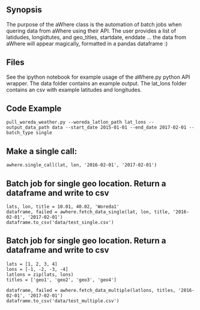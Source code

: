 ## Synopsis

The purpose of the aWhere class is the automation of batch jobs when quering data from aWhere using their API.
The user provides a list of latidudes, longidtutes, and geo_titles, startdate, enddate ... the data from aWhere will appear magically, formatted in a pandas dataframe :)


## Files
See the ipython notebook for example usage of the aWhere.py python API wrapper.
The data folder contains an example output.
The lat_lons folder contains an csv with example latitudes and longitudes.

## Code Example
```
pull_woreda_weather.py --woreda_latlon_path lat_lons --output_data_path data --start_date 2015-01-01 --end_date 2017-02-01 --batch_type single
```

## Make a single call:

```
awhere.single_call(lat, lon, '2016-02-01', '2017-02-01')
```

## Batch job for single geo location. Return a dataframe and write to csv
```
lats, lon, title = 10.01, 40.02, 'Woreda1'
dataframe, failed = awhere.fetch_data_single(lat, lon, title, '2016-02-01', '2017-02-01')
dataframe.to_csv('data/test_single.csv')
```

## Batch job for single geo location. Return a dataframe and write to csv
```
lats = [1, 2, 3, 4]
lons = [-1, -2, -3, -4]
latlons = zip(lats, lons)
titles = ['geo1', 'geo2', 'geo3', 'geo4']

dataframe, failed = awhere.fetch_data_multiple(latlons, titles, '2016-02-01', '2017-02-01')
dataframe.to_csv('data/test_multiple.csv')
```